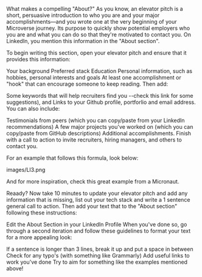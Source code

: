 What makes a compelling "About?"
As you know, an elevator pitch is a short, persuasive introduction to who you are and your major accomplishments—and you wrote one at the very beginning of your Microverse journey. Its purpose to quickly show potential employers who you are and what you can do so that they're motivated to contact you. On LinkedIn, you mention this information in the "About section".

To begin writing this section, open your elevator pitch and ensure that it provides this information:

Your background
Preferred stack
Education
Personal information, such as hobbies, personal interests and goals
At least one accomplishment or "hook" that can encourage someone to keep reading.
Then add:

Some keywords that will help recruiters find you --check this link for some suggestions), and
Links to your Github profile, portforlio and email address.
You can also include:

Testimonials from peers (which you can copy/paste from your LinkedIn recommendations)
A few major projects you've worked on (which you can copy/paste from GitHub descriptions)
Additional accomplishments.
Finish with a call to action to invite recruiters, hiring managers, and others to contact you.

For an example that follows this formula, look below:

images/LI3.png

And for more inspiration, check this great example from a Micronaut.

Reaady? Now take 10 minutes to update your elevator pitch and add any information that is missing, list out your tech stack and write a 1 sentence general call to action. Then add your text that to the "About section" following these instructions:

Edit the About Section in your LinkedIn Profile
When you've done so, go through a second iteration and follow these guidelines to format your text for a more appealing look:

If a sentence is longer than 3 lines, break it up and put a space in between
Check for any typo's (with something like Grammarly)
Add useful links to work you've done
Try to aim for something like the examples mentioned above!
